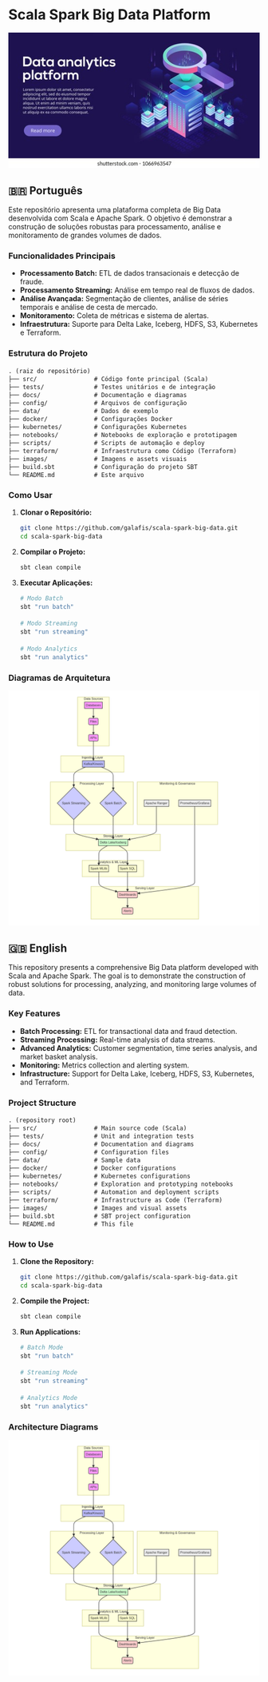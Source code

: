 # Scala Spark Big Data Platform

![Hero Image](images/hero_image.jpg)

## 🇧🇷 Português

Este repositório apresenta uma plataforma completa de Big Data desenvolvida com Scala e Apache Spark. O objetivo é demonstrar a construção de soluções robustas para processamento, análise e monitoramento de grandes volumes de dados.

### Funcionalidades Principais

*   **Processamento Batch:** ETL de dados transacionais e detecção de fraude.
*   **Processamento Streaming:** Análise em tempo real de fluxos de dados.
*   **Análise Avançada:** Segmentação de clientes, análise de séries temporais e análise de cesta de mercado.
*   **Monitoramento:** Coleta de métricas e sistema de alertas.
*   **Infraestrutura:** Suporte para Delta Lake, Iceberg, HDFS, S3, Kubernetes e Terraform.

### Estrutura do Projeto

```
. (raiz do repositório)
├── src/                # Código fonte principal (Scala)
├── tests/              # Testes unitários e de integração
├── docs/               # Documentação e diagramas
├── config/             # Arquivos de configuração
├── data/               # Dados de exemplo
├── docker/             # Configurações Docker
├── kubernetes/         # Configurações Kubernetes
├── notebooks/          # Notebooks de exploração e prototipagem
├── scripts/            # Scripts de automação e deploy
├── terraform/          # Infraestrutura como Código (Terraform)
├── images/             # Imagens e assets visuais
├── build.sbt           # Configuração do projeto SBT
└── README.md           # Este arquivo
```

### Como Usar

1.  **Clonar o Repositório:**
    ```bash
    git clone https://github.com/galafis/scala-spark-big-data.git
    cd scala-spark-big-data
    ```
2.  **Compilar o Projeto:**
    ```bash
    sbt clean compile
    ```
3.  **Executar Aplicações:**
    ```bash
    # Modo Batch
    sbt "run batch"

    # Modo Streaming
    sbt "run streaming"

    # Modo Analytics
    sbt "run analytics"
    ```

### Diagramas de Arquitetura

![System Architecture](images/system-architecture.png)



## 🇬🇧 English

This repository presents a comprehensive Big Data platform developed with Scala and Apache Spark. The goal is to demonstrate the construction of robust solutions for processing, analyzing, and monitoring large volumes of data.

### Key Features

*   **Batch Processing:** ETL for transactional data and fraud detection.
*   **Streaming Processing:** Real-time analysis of data streams.
*   **Advanced Analytics:** Customer segmentation, time series analysis, and market basket analysis.
*   **Monitoring:** Metrics collection and alerting system.
*   **Infrastructure:** Support for Delta Lake, Iceberg, HDFS, S3, Kubernetes, and Terraform.

### Project Structure

```
. (repository root)
├── src/                # Main source code (Scala)
├── tests/              # Unit and integration tests
├── docs/               # Documentation and diagrams
├── config/             # Configuration files
├── data/               # Sample data
├── docker/             # Docker configurations
├── kubernetes/         # Kubernetes configurations
├── notebooks/          # Exploration and prototyping notebooks
├── scripts/            # Automation and deployment scripts
├── terraform/          # Infrastructure as Code (Terraform)
├── images/             # Images and visual assets
├── build.sbt           # SBT project configuration
└── README.md           # This file
```

### How to Use

1.  **Clone the Repository:**
    ```bash
    git clone https://github.com/galafis/scala-spark-big-data.git
    cd scala-spark-big-data
    ```
2.  **Compile the Project:**
    ```bash
    sbt clean compile
    ```
3.  **Run Applications:**
    ```bash
    # Batch Mode
    sbt "run batch"

    # Streaming Mode
    sbt "run streaming"

    # Analytics Mode
    sbt "run analytics"
    ```

### Architecture Diagrams

![System Architecture](images/system-architecture.png)



